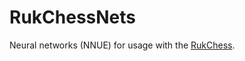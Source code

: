 # RukChessNets
Neural networks (NNUE) for usage with the [RukChess](https://github.com/Ilya-Ruk/RukChess).
